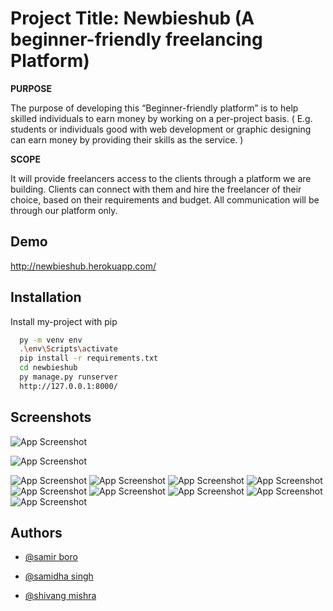 
# Project Title: Newbieshub (A beginner-friendly freelancing Platform)

**PURPOSE**

The purpose of developing this “Beginner-friendly platform” is to help skilled individuals to earn
money by working on a per-project basis. ( E.g. students or individuals good with web
development or graphic designing can earn money by providing their skills as the service. )

**SCOPE**

It will provide freelancers access to the clients through a platform we are building. Clients can
connect with them and hire the freelancer of their choice, based on their requirements and budget.
All communication will be through our platform only.


## Demo

http://newbieshub.herokuapp.com/

## Installation 

Install my-project with pip

```bash 
  py -m venv env
  .\env\Scripts\activate
  pip install -r requirements.txt
  cd newbieshub
  py manage.py runserver
  http://127.0.0.1:8000/
```
    
## Screenshots

![App Screenshot](https://github.com/Experiya/snapshot/blob/main/Dmo_Newbieshub/image-000.jpg?raw=true)



![App Screenshot](https://github.com/Experiya/snapshot/blob/main/Dmo_Newbieshub/image-004.jpg?raw=true)

  
![App Screenshot](https://github.com/Experiya/snapshot/blob/main/Dmo_Newbieshub/image-005.jpg?raw=true)
![App Screenshot](https://github.com/Experiya/snapshot/blob/main/Dmo_Newbieshub/image-006.jpg?raw=true)
![App Screenshot](https://github.com/Experiya/snapshot/blob/main/Dmo_Newbieshub/image-007.jpg?raw=true)
![App Screenshot](https://github.com/Experiya/snapshot/blob/main/Dmo_Newbieshub/image-009.jpg?raw=true)
![App Screenshot](https://github.com/Experiya/snapshot/blob/main/Dmo_Newbieshub/image-010.jpg?raw=true)
![App Screenshot](https://github.com/Experiya/snapshot/blob/main/Dmo_Newbieshub/image-011.jpg?raw=true)
![App Screenshot](https://github.com/Experiya/snapshot/blob/main/Dmo_Newbieshub/image-012.jpg?raw=true)
![App Screenshot](https://github.com/Experiya/snapshot/blob/main/Dmo_Newbieshub/image-013.jpg?raw=true)
![App Screenshot](https://github.com/Experiya/snapshot/blob/main/Dmo_Newbieshub/image-014.jpg?raw=true)

## Authors

- [@samir boro](https://github.com/Experiya)

- [@samidha singh](https://github.com/SamidhaSingh06)

- [@shivang mishra]()
  
